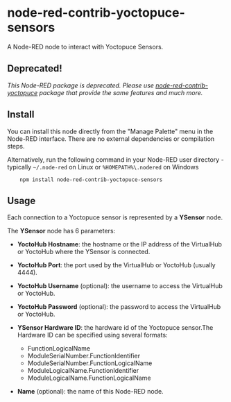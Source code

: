 node-red-contrib-yoctopuce-sensors
==================================
A Node-RED node to interact with Yoctopuce Sensors.

Deprecated!
-----------
*This Node-RED package is deprecated. Please use [node-red-contrib-yoctopuce](https://www.npmjs.com/package/node-red-contrib-yoctopuce)
package that provide the same features and much more.*

Install
-----------

You can install this node directly from the "Manage Palette" menu in the Node-RED interface. There are no external 
dependencies or compilation steps.

Alternatively, run the following command in your Node-RED user directory - typically `~/.node-red` on Linux 
or `%HOMEPATH%\.nodered` on Windows

        npm install node-red-contrib-yoctopuce-sensors

Usage
-----------

Each connection to a Yoctopuce sensor is represented by a **YSensor** node. 

The **YSensor** node has 6 parameters:

* **YoctoHub Hostname**: the hostname or the IP address of the VirtualHub or YoctoHub where the YSensor is connected.
* **YoctoHub Port**: the port used by the VirtualHub or YoctoHub (usually 4444).
* **YoctoHub Username** (optional): the username to access the VirtualHub or YoctoHub.
* **YoctoHub Password** (optional): the password to access the VirtualHub or YoctoHub.
* **YSensor Hardware ID**: the hardware id of the Yoctopuce sensor.The Hardware ID can be specified using several formats:        
    * FunctionLogicalName
    * ModuleSerialNumber.FunctionIdentifier
    * ModuleSerialNumber.FunctionLogicalName
    * ModuleLogicalName.FunctionIdentifier
    * ModuleLogicalName.FunctionLogicalName

* **Name** (optional): the name of this Node-RED node.

